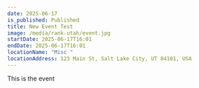 ```yaml
---
date: 2025-06-17
is_published: Published
title: New Event Test
image: /media/rank-utah/event.jpg
startDate: 2025-06-17T16:01
endDate: 2025-06-17T16:01
locationName: "Misc "
locationAddress: 123 Main St, Salt Lake City, UT 84101, USA
---
```

This is the event